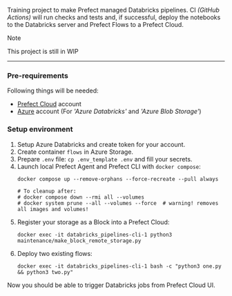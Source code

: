 Training project to make Prefect managed Databricks pipelines.
CI _(GitHub Actions)_ will run checks and tests and, if successful, deploy the notebooks to the Databricks server
and Prefect Flows to a Prefect Cloud.

> [!NOTE]
> This project is still in WIP

---
### Pre-requirements

Following things will be needed:
- [Prefect Cloud](https://app.prefect.cloud/) account
- [Azure](https://portal.azure.com/) account (For _'Azure Databricks'_ and _'Azure Blob Storage'_)

### Setup environment

1) Setup Azure Databricks and create token for your account.
2) Create container `flows` in Azure Storage.
3) Prepare `.env` file: `cp .env_template .env` and fill your secrets.
4) Launch local Prefect Agent and Prefect CLI with `docker compose`:
    ```shell
    docker compose up --remove-orphans --force-recreate --pull always

    # To cleanup after:
    # docker compose down --rmi all --volumes
    # docker system prune --all --volumes --force  # warning! removes all images and volumes!
    ```
5) Register your storage as a Block into a Prefect Cloud:
    ```shell
    docker exec -it databricks_pipelines-cli-1 python3 maintenance/make_block_remote_storage.py
    ```
6) Deploy two existing flows:
    ```shell
    docker exec -it databricks_pipelines-cli-1 bash -c "python3 one.py && python3 two.py"
    ```

Now you should be able to trigger Databricks jobs from Prefect Cloud UI.
